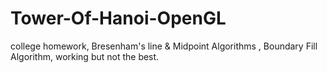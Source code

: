 # Tower-Of-Hanoi-OpenGL
college homework, Bresenham's line &amp; Midpoint Algorithms , Boundary Fill Algorithm, working but not the best.
